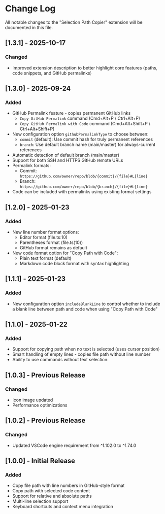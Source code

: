 # Change Log

All notable changes to the "Selection Path Copier" extension will be documented in this file.

## [1.3.1] - 2025-10-17

### Changed
- Improved extension description to better highlight core features (paths, code snippets, and GitHub permalinks)

## [1.3.0] - 2025-09-24

### Added
- GitHub Permalink feature - copies permanent GitHub links
  - `Copy GitHub Permalink` command (Cmd+Alt+P / Ctrl+Alt+P)
  - `Copy GitHub Permalink with Code` command (Cmd+Alt+Shift+P / Ctrl+Alt+Shift+P)
- New configuration option `githubPermalinkType` to choose between:
  - `commit` (default): Use commit hash for truly permanent references
  - `branch`: Use default branch name (main/master) for always-current references
- Automatic detection of default branch (main/master)
- Support for both SSH and HTTPS GitHub remote URLs
- Permalink formats:
  - Commit: `https://github.com/owner/repo/blob/{commit}/{file}#L{line}`
  - Branch: `https://github.com/owner/repo/blob/{branch}/{file}#L{line}`
- Code can be included with permalinks using existing format settings

## [1.2.0] - 2025-01-23

### Added
- New line number format options:
  - Editor format (file.ts:10)
  - Parentheses format (file.ts(10))
  - GitHub format remains as default
- New code format option for "Copy Path with Code":
  - Plain text format (default)
  - Markdown code block format with syntax highlighting

## [1.1.1] - 2025-01-23

### Added
- New configuration option `includeBlankLine` to control whether to include a blank line between path and code when using "Copy Path with Code"

## [1.1.0] - 2025-01-22

### Added
- Support for copying path when no text is selected (uses cursor position)
- Smart handling of empty lines - copies file path without line number
- Ability to use commands without text selection

## [1.0.3] - Previous Release

### Changed
- Icon image updated
- Performance optimizations

## [1.0.2] - Previous Release

### Changed
- Updated VSCode engine requirement from ^1.102.0 to ^1.74.0

## [1.0.0] - Initial Release

### Added
- Copy file path with line numbers in GitHub-style format
- Copy path with selected code content
- Support for relative and absolute paths
- Multi-line selection support
- Keyboard shortcuts and context menu integration